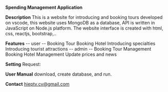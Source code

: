 **Spending Management Application**

**Description**
This is a website for introducing and booking tours developed on vscode, this website uses MongoDB as a database, API is written in JavaScript on Node.js platform. The website interface is created with html, css, reactjs, bootstrap,..

**Features**
-- user --
Booking Tour
Booking Hotel
Introducing specialties
Introducing tourist attractions
-- admin --
Booking Tour Management
Booking Hotel Management
Update prices and news

**Setting**
Request: 

**User Manual**
download, create database, and run.

**Contact** 
hieptv.cv@gmail.com

